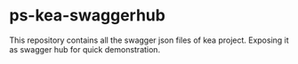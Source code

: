 # ps-kea-swaggerhub
This repository contains all the swagger json files of kea project. Exposing it as swagger hub for quick demonstration.
